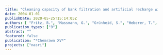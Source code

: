 ```yaml
---
title: "Cleaning capacity of bank filtration and artificial recharge with influence of treated waste water"
date: 2004-01-01
publishDate: 2020-05-25T15:14:05Z
authors: [ "Fritz, B.", "Massmann, G.", "Grünheid, S.", "Heberer, T.", "Pekdeger, A.", "Jekel, M." ]
publication_types: ["0"]
abstract: ""
featured: false
publication: "*Chemrawn XV*"
projects: ["nasri"]
---
```


